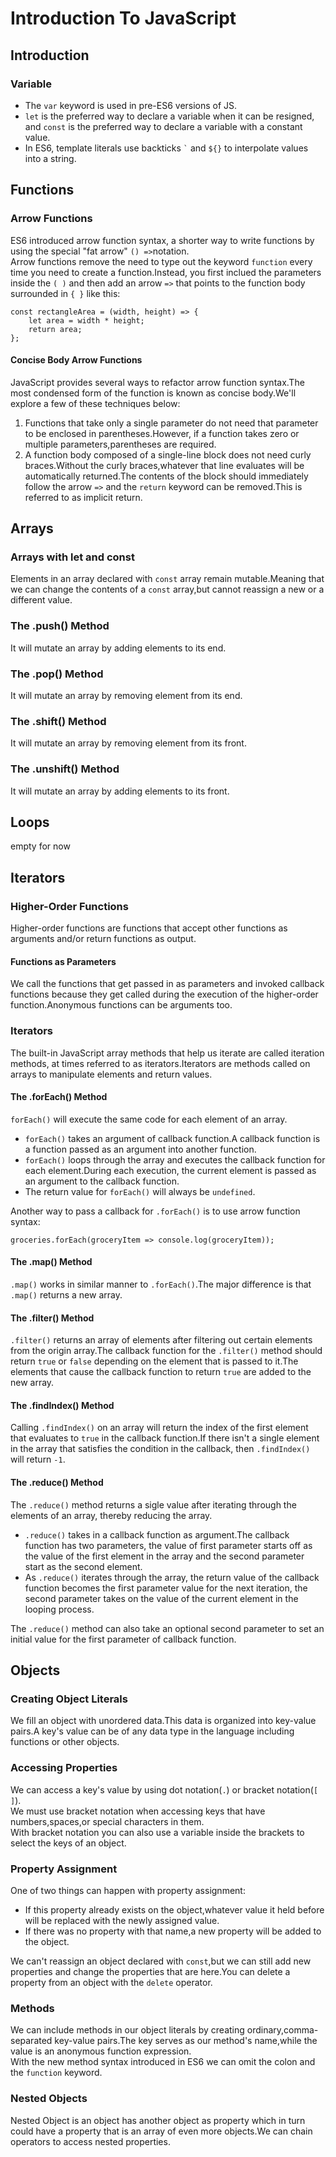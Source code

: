 # Introduction To JavaScript
## Introduction
### Variable
- The `var` keyword is used in pre-ES6 versions of JS.
- `let` is the preferred way to declare a variable when it can be resigned, and `const` is the preferred way to declare a variable with a constant value.
- In ES6, template literals use backticks `` ` `` and `${}` to interpolate values into a string.
## Functions
### Arrow Functions
ES6 introduced arrow function syntax, a shorter way to write functions by using the special "fat arrow" `() =>`notation.<br/>
Arrow functions remove the need to type out the keyword `function` every time you need to create a function.Instead, you first inclued the parameters inside the `( )` and then add an arrow `=>` that points to the function body surrounded in `{ }` like this:
```
const rectangleArea = (width, height) => {
    let area = width * height;
    return area;
};
```
#### Concise Body Arrow Functions
JavaScript provides several ways to refactor arrow function syntax.The most condensed form of the function is known as concise body.We'll explore a few of these techniques below:
1. Functions that take only a single parameter do not need that parameter to be enclosed in parentheses.However, if a function takes zero or multiple parameters,parentheses are required.
2. A function body composed of a single-line block does not need curly braces.Without the curly braces,whatever that line evaluates will be automatically returned.The contents of the block should immediately follow the arrow `=>` and the `return` keyword can be removed.This is referred to as implicit return.

## Arrays
### Arrays with let and const
Elements in an array declared with `const` array remain mutable.Meaning that we can change the contents of a `const` array,but cannot reassign a new or a different value.
### The .push() Method
It will mutate an array by adding elements to its end.
### The .pop() Method
It will mutate an array by removing element from its end.
### The .shift() Method
It will mutate an array by removing element from its front.
### The .unshift() Method
It will mutate an array by adding elements to its front.
## Loops
empty for now
## Iterators
### Higher-Order Functions
Higher-order functions are functions that accept other functions as arguments and/or return functions as output.
#### Functions as Parameters
We call the functions that get passed in as parameters and invoked callback functions because they get called during the execution of the higher-order function.Anonymous functions can be arguments too.
### Iterators
The built-in JavaScript array methods that help us iterate are called iteration methods, at times referred to as iterators.Iterators are methods called on arrays to manipulate elements and return values.
#### The .forEach() Method
`forEach()` will execute the same code for each element of an array.
- `forEach()` takes an argument of callback function.A callback function is a function passed as an argument into another function.
- `forEach()` loops through the array and executes the callback function for each element.During each execution, the current element is passed as an argument to the callback function.
- The return value for `forEach()` will always be `undefined`.

Another way to pass a callback for `.forEach()` is to use arrow function syntax:
```
groceries.forEach(groceryItem => console.log(groceryItem));
```
#### The .map() Method
`.map()` works in similar manner to `.forEach()`.The major difference is that `.map()` returns a new array.
#### The .filter() Method
`.filter()` returns an array of elements after filtering out certain elements from the origin array.The callback function for the `.filter()` method should return `true` or `false` depending on the element that is passed to it.The elements that cause the callback function to return `true` are added to the new array.
#### The .findIndex() Method
Calling `.findIndex()` on an array will return the index of the first element that evaluates to `true` in the callback function.If there isn't a single element in the array that satisfies the condition in the callback, then `.findIndex()` will return `-1`.
#### The .reduce() Method
The `.reduce()` method returns a sigle value after iterating through the elements of an array, thereby reducing the array.
- `.reduce()` takes in a callback function as argument.The callback function has two parameters, the value of first parameter starts off as the value of the first element in the array and the second parameter start as the second element.
- As `.reduce()` iterates through the array, the return value of the callback function becomes the first parameter value for the next iteration, the second parameter takes on the value of the current element in the looping process.

The `.reduce()` method can also take an optional second parameter to set an initial value for the first parameter of callback function.
## Objects
### Creating Object Literals
We fill an object with unordered data.This data is organized into key-value pairs.A key's value can be of any data type in the language including functions or other objects.
### Accessing Properties
We can access a key's value by using dot notation(`.`) or bracket notation(`[ ]`).<br/>
We must use bracket notation when accessing keys that have numbers,spaces,or special characters in them.<br/>
With bracket notation you can also use a variable inside the brackets to select the keys of an object.
### Property Assignment
One of two things can happen with property assignment:
- If this property already exists on the object,whatever value it held before will be replaced with the newly assigned value.
- If there was no property with that name,a new property will be added to the object.

We can't reassign an object declared with `const`,but we can still add new properties and change the properties that are here.You can delete a property from an object with the `delete` operator.
### Methods
We can include methods in our object literals by creating ordinary,comma-separated key-value pairs.The key serves as our method's name,while the value is an anonymous function expression.<br/>
With the new method syntax introduced in ES6 we can omit the colon and the `function` keyword.
### Nested Objects
Nested Object is an object has another object as property which in turn could have a property that is an array of even more objects.We can chain operators to access nested properties.
